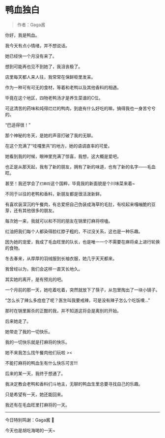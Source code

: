 # 鸭血独白

> 作者：Gaga酱

你好，我是鸭血。

我今天有点小情绪，并不想说话。

她已经快一个月没有来了。

想到可能再也见不到她了，我沮丧极了。

店里每天都人来人往，我常常在保鲜柜里发呆。

作为一种可有可无的食材，等着和老鸭以及其他香料的相遇。

毕竟在这个地区，四物老鸭汤才是养生菜谱的C位。

可这清苦的药味和炖得烂烂的鸭肉，到底有什么好吃的嘛，搞得我也一身苦兮兮的。

“巴适得很！”

那个神秘的冬天，是她的声音打破了我的无聊。

在这个充满了“哇嘎里共”的地方，她的语调直率的可爱。

她看到我的时候，眼神里充满了惊喜，我想，这大概是爱吧。

也正是从那天起，我有了新的朋友，拥有了新的味道，也有了新的名字——毛血旺。

甚至！我还学会了`打麻将`这个国粹，毕竟我的新面貌是个川味菜来着~

不同于以往的老鸭和香料，新朋友都是很活泼新鲜。

有喜欢装深沉的午餐肉，有总爱把自己伪装成海草的毛肚，有咬起来嘎嘣脆的豆芽，还有其他很多的朋友。

每次她一来，我就可以和不同的朋友在锅里打麻将唠嗑。

红油把我们每个人都染得脸红脖子粗的，不过没关系，这也是一种乐趣。

因为她的宠爱，我成了毛血旺里的队长，也是唯一一个不需要在麻将桌上进行轮换的食物。

冬去春来，从厚厚的羽绒服到长袖衣服，她几乎天天都来。

我曾经以为，我们会这样一直天长地久。

其实她的离开，是有预兆的吧。

一个月前的那一天，她吃着吃着，突然就放下了筷子，从包里掏出了一块小镜子。

“怎么长了辣么多痘痘了呢？医生叫我要戒辣，可是没有辣子怎么个吃饭噢...”

那时在锅里厮杀的正酣的我，并不知道这将会是离别的开始。

后来她走了。

她带走了我的一切快乐。

我的一切快乐就是打麻将的快乐。

她不来我怎么找午餐肉他们玩啦 ><

不能打麻将的鸭血生有什么快乐可言!!!

后来的某一天，我终于想通了。

我决定教会老鸭和香料们斗地主，无聊的鸭血生里总要寻找自己的乐趣。

只是希望有一天，她还能回来。

我还有在毛血旺里打麻将的一天。

***

今日特别鸣谢：Gaga酱 🌸

今天也是胡吃海喝的一天~